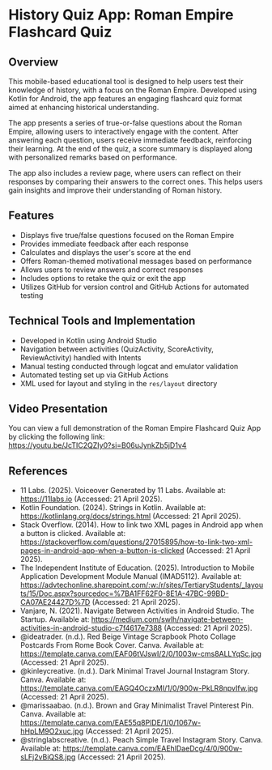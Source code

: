 # History Quiz App: Roman Empire Flashcard Quiz

## Overview
This mobile-based educational tool is designed to help users test their knowledge of history, with a focus on the Roman Empire. Developed using Kotlin for Android, the app features an engaging flashcard quiz format aimed at enhancing historical understanding.

The app presents a series of true-or-false questions about the Roman Empire, allowing users to interactively engage with the content. After answering each question, users receive immediate feedback, reinforcing their learning. At the end of the quiz, a score summary is displayed along with personalized remarks based on performance.

The app also includes a review page, where users can reflect on their responses by comparing their answers to the correct ones. This helps users gain insights and improve their understanding of Roman history.

## Features
- Displays five true/false questions focused on the Roman Empire
- Provides immediate feedback after each response
- Calculates and displays the user's score at the end
- Offers Roman-themed motivational messages based on performance
- Allows users to review answers and correct responses
- Includes options to retake the quiz or exit the app
- Utilizes GitHub for version control and GitHub Actions for automated testing

## Technical Tools and Implementation
- Developed in Kotlin using Android Studio
- Navigation between activities (QuizActivity, ScoreActivity, ReviewActivity) handled with Intents
- Manual testing conducted through logcat and emulator validation
- Automated testing set up via GitHub Actions
- XML used for layout and styling in the `res/layout` directory

## Video Presentation
You can view a full demonstration of the Roman Empire Flashcard Quiz App by clicking the following link:  
https://youtu.be/JcTIC2QZIy0?si=B06uJynkZb5jD1v4

## References
- 11 Labs. (2025). Voiceover Generated by 11 Labs. Available at: https://11labs.io (Accessed: 21 April 2025).
- Kotlin Foundation. (2024). Strings in Kotlin. Available at: https://kotlinlang.org/docs/strings.html (Accessed: 21 April 2025).
- Stack Overflow. (2014). How to link two XML pages in Android app when a button is clicked. Available at: https://stackoverflow.com/questions/27015895/how-to-link-two-xml-pages-in-android-app-when-a-button-is-clicked (Accessed: 21 April 2025).
- The Independent Institute of Education. (2025). Introduction to Mobile Application Development Module Manual (IMAD5112). Available at: https://advtechonline.sharepoint.com/:w:/r/sites/TertiaryStudents/_layouts/15/Doc.aspx?sourcedoc=%7BA1FF62F0-8E1A-47BC-99BD-CA07AE24427D%7D (Accessed: 21 April 2025).
- Vanjare, N. (2021). Navigate Between Activities in Android Studio. The Startup. Available at: https://medium.com/swlh/navigate-between-activities-in-android-studio-c7f4617e7388 (Accessed: 21 April 2025).
- @ideatrader. (n.d.). Red Beige Vintage Scrapbook Photo Collage Postcards From Rome Book Cover. Canva. Available at: https://template.canva.com/EAF06tVJswI/2/0/1003w-cms8ALLYqSc.jpg (Accessed: 21 April 2025).
- @kinleycreative. (n.d.). Dark Minimal Travel Journal Instagram Story. Canva. Available at: https://template.canva.com/EAGQ4OczxMI/1/0/900w-PkLR8npvIfw.jpg (Accessed: 21 April 2025).
- @marissaabao. (n.d.). Brown and Gray Minimalist Travel Pinterest Pin. Canva. Available at: https://template.canva.com/EAE55q8PlDE/1/0/1067w-hHpLM9O2xuc.jpg (Accessed: 21 April 2025).
- @stringlabscreative. (n.d.). Peach Simple Travel Instagram Story. Canva. Available at: https://template.canva.com/EAEhlDaeDcg/4/0/900w-sLFj2vBiQS8.jpg (Accessed: 21 April 2025).

 
